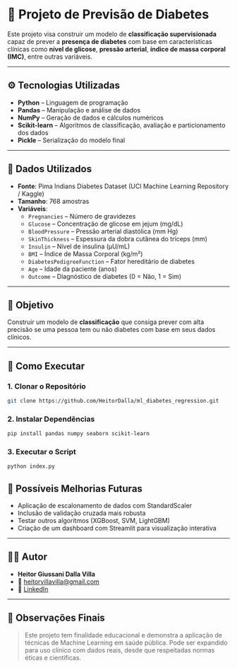 # 🏢 Projeto de Previsão de Diabetes

Este projeto visa construir um modelo de **classificação supervisionada** capaz de prever a **presença de diabetes** com base em características clínicas como **nível de glicose**, **pressão arterial**, **índice de massa corporal (IMC)**, entre outras variáveis.

---

## ⚙️ Tecnologias Utilizadas

- **Python** – Linguagem de programação
- **Pandas** – Manipulação e análise de dados
- **NumPy** – Geração de dados e cálculos numéricos
- **Scikit-learn** – Algoritmos de classificação, avaliação e particionamento dos dados
- **Pickle** – Serialização do modelo final

---

## 📁 Dados Utilizados

- **Fonte**: Pima Indians Diabetes Dataset (UCI Machine Learning Repository / Kaggle)  
- **Tamanho**: 768 amostras  
- **Variáveis**:
  - `Pregnancies` – Número de gravidezes  
  - `Glucose` – Concentração de glicose em jejum (mg/dL)  
  - `BloodPressure` – Pressão arterial diastólica (mm Hg)  
  - `SkinThickness` – Espessura da dobra cutânea do tríceps (mm)  
  - `Insulin` – Nível de insulina (μU/mL)  
  - `BMI` – Índice de Massa Corporal (kg/m²)  
  - `DiabetesPedigreeFunction` – Fator hereditário de diabetes  
  - `Age` – Idade da paciente (anos)  
  - `Outcome` – Diagnóstico de diabetes (0 = Não, 1 = Sim)  

---

## 🎯 Objetivo

Construir um modelo de **classificação** que consiga prever com alta precisão se uma pessoa tem ou não diabetes com base em seus dados clínicos.

---

## 🚀 Como Executar

### 1. Clonar o Repositório

```bash
git clone https://github.com/HeitorDalla/ml_diabetes_regression.git
```

### 2. Instalar Dependências

```bash
pip install pandas numpy seaborn scikit-learn
```

### 3. Executar o Script

```bash
python index.py
```

## 🧠 Possíveis Melhorias Futuras

- Aplicação de escalonamento de dados com StandardScaler
- Inclusão de validação cruzada mais robusta
- Testar outros algoritmos (XGBoost, SVM, LightGBM)
- Criação de um dashboard com Streamlit para visualização interativa

---

## 👨‍💻 Autor

- **Heitor Giussani Dalla Villa**  
- 📧 [heitorvillavilla@gmail.com](mailto:heitorvillavilla@gmail.com)  
- 🔗 [LinkedIn](https://www.linkedin.com/in/heitordallavilla)

---

## 📝 Observações Finais

> Este projeto tem finalidade educacional e demonstra a aplicação de técnicas de Machine Learning em saúde pública.
> Pode ser expandido para uso clínico com dados reais, desde que respeitadas normas éticas e científicas.
